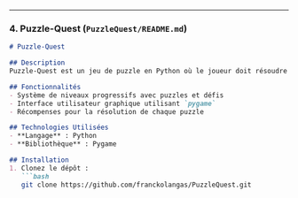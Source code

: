 
---

### 4. Puzzle-Quest (`PuzzleQuest/README.md`)

```markdown
# Puzzle-Quest

## Description
Puzzle-Quest est un jeu de puzzle en Python où le joueur doit résoudre divers défis pour progresser. Ce projet permet de tester la logique et la résolution de problèmes à travers différents niveaux.

## Fonctionnalités
- Système de niveaux progressifs avec puzzles et défis
- Interface utilisateur graphique utilisant `pygame`
- Récompenses pour la résolution de chaque puzzle

## Technologies Utilisées
- **Langage** : Python
- **Bibliothèque** : Pygame

## Installation
1. Clonez le dépôt :
   ```bash
   git clone https://github.com/franckolangas/PuzzleQuest.git
